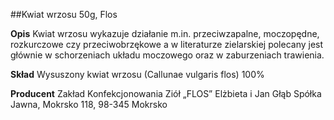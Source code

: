 ##Kwiat wrzosu 50g, Flos

**Opis** Kwiat wrzosu wykazuje działanie m.in. przeciwzapalne, moczopędne, rozkurczowe czy przeciwobrzękowe a w literaturze zielarskiej polecany jest głównie w schorzeniach układu moczowego oraz w zaburzeniach trawienia.

**Skład** Wysuszony kwiat wrzosu (Callunae vulgaris flos) 100%

**Producent** Zakład Konfekcjonowania Ziół „FLOS” Elżbieta i Jan Głąb Spółka Jawna, Mokrsko 118, 98-345 Mokrsko